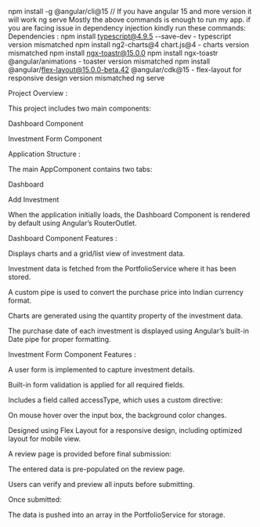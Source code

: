 npm install -g @angular/cli@15  // If you have angular 15 and more version it will work
ng serve
Mostly the above commands is enough to run my app.
if you are facing issue in dependency injection kindly run these commands:
Dependencies : 
npm install typescript@4.9.5 --save-dev  - typescript version mismatched
npm install ng2-charts@4 chart.js@4 - charts version mismatched
npm install ngx-toastr@15.0.0
npm install ngx-toastr @angular/animations - toaster version mismatched
npm install @angular/flex-layout@15.0.0-beta.42 @angular/cdk@15 - flex-layout for responsive design version mismatched
ng serve

Project Overview : 

This project includes two main components:

Dashboard Component

Investment Form Component

Application Structure :

The main AppComponent contains two tabs:

Dashboard

Add Investment

When the application initially loads, the Dashboard Component is rendered by default using Angular’s RouterOutlet.

Dashboard Component Features :

Displays charts and a grid/list view of investment data.

Investment data is fetched from the PortfolioService where it has been stored.

A custom pipe is used to convert the purchase price into Indian currency format.

Charts are generated using the quantity property of the investment data.

The purchase date of each investment is displayed using Angular’s built-in Date pipe for proper formatting.

Investment Form Component Features :

A user form is implemented to capture investment details.

Built-in form validation is applied for all required fields.

Includes a field called accessType, which uses a custom directive:

On mouse hover over the input box, the background color changes.

Designed using Flex Layout for a responsive design, including optimized layout for mobile view.

A review page is provided before final submission:

The entered data is pre-populated on the review page.

Users can verify and preview all inputs before submitting.

Once submitted:

The data is pushed into an array in the PortfolioService for storage.

